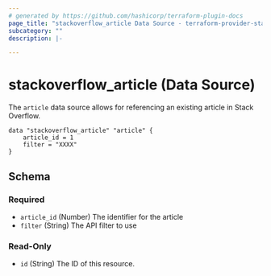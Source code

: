 ```yaml
---
# generated by https://github.com/hashicorp/terraform-plugin-docs
page_title: "stackoverflow_article Data Source - terraform-provider-stackoverflow"
subcategory: ""
description: |-

---
```


# stackoverflow_article (Data Source)

The `article` data source allows for referencing an existing article in Stack Overflow.

```
data "stackoverflow_article" "article" {
    article_id = 1
    filter = "XXXX"
}
```

<!-- schema generated by tfplugindocs -->
## Schema

### Required

- `article_id` (Number) The identifier for the article
- `filter` (String) The API filter to use

### Read-Only

- `id` (String) The ID of this resource.


